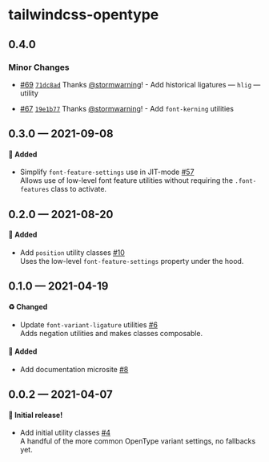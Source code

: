 # tailwindcss-opentype

## 0.4.0

### Minor Changes

- [#69](https://github.com/stormwarning/tailwindcss-opentype/pull/69) [`71dc8ad`](https://github.com/stormwarning/tailwindcss-opentype/commit/71dc8ad6ad23f46cba65bb1a79909f520cd81a18) Thanks [@stormwarning](https://github.com/stormwarning)! - Add historical ligatures — `hlig` — utility

* [#67](https://github.com/stormwarning/tailwindcss-opentype/pull/67) [`19e1b77`](https://github.com/stormwarning/tailwindcss-opentype/commit/19e1b774996852cde661e543412af85648a56ee1) Thanks [@stormwarning](https://github.com/stormwarning)! - Add `font-kerning` utilities

## 0.3.0 — 2021-09-08

#### 🎁 Added

- Simplify `font-feature-settings` use in JIT-mode [#57](https://github.com/stormwarning/tailwindcss-opentype/pull/57)  
  Allows use of low-level font feature utilities without requiring the `.font-features` class to activate.

## 0.2.0 — 2021-08-20

#### 🎁 Added

- Add `position` utility classes [#10](https://github.com/stormwarning/tailwindcss-opentype/pull/10)  
  Uses the low-level `font-feature-settings` property under the hood.

## 0.1.0 — 2021-04-19

#### ♻️ Changed

- Update `font-variant-ligature` utilities [#6](https://github.com/stormwarning/tailwindcss-opentype/pull/6)  
  Adds negation utilities and makes classes composable.

#### 🎁 Added

- Add documentation microsite [#8](https://github.com/stormwarning/tailwindcss-opentype/pull/8)

## 0.0.2 — 2021-04-07

#### 🎉 Initial release!

- Add initial utility classes [#4](https://github.com/stormwarning/tailwindcss-opentype/pull/4)  
  A handful of the more common OpenType variant settings, no fallbacks yet.
